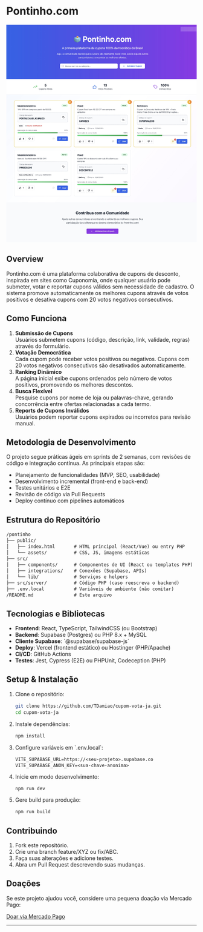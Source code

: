 # Pontinho.com

![Placeholder for Screenshot](https://raw.githubusercontent.com/TDamiao/pontinho.com/main/public/Pontinho.com.jpeg)


## Overview

Pontinho.com é uma plataforma colaborativa de cupons de desconto, inspirada em sites como Cuponomia, onde qualquer usuário pode submeter, votar e reportar cupons válidos sem necessidade de cadastro. O sistema promove automaticamente os melhores cupons através de votos positivos e desativa cupons com 20 votos negativos consecutivos.

## Como Funciona

1. **Submissão de Cupons**  
   Usuários submetem cupons (código, descrição, link, validade, regras) através do formulário.  
2. **Votação Democrática**  
   Cada cupom pode receber votos positivos ou negativos. Cupons com 20 votos negativos consecutivos são desativados automaticamente.  
3. **Ranking Dinâmico**  
   A página inicial exibe cupons ordenados pelo número de votos positivos, promovendo os melhores descontos.  
4. **Busca Flexível**  
   Pesquise cupons por nome de loja ou palavras-chave, gerando concorrência entre ofertas relacionadas a cada termo.  
5. **Reports de Cupons Inválidos**  
   Usuários podem reportar cupons expirados ou incorretos para revisão manual.

## Metodologia de Desenvolvimento

O projeto segue práticas ágeis em sprints de 2 semanas, com revisões de código e integração contínua. As principais etapas são:

- Planejamento de funcionalidades (MVP, SEO, usabilidade)  
- Desenvolvimento incremental (front-end e back-end)  
- Testes unitários e E2E  
- Revisão de código via Pull Requests  
- Deploy contínuo com pipelines automáticos  

## Estrutura do Repositório

```
/pontinho
├── public/              
│   ├── index.html       # HTML principal (React/Vue) ou entry PHP
│   └── assets/          # CSS, JS, imagens estáticas
├── src/
│   ├── components/      # Componentes de UI (React ou templates PHP)
│   ├── integrations/    # Conexões (Supabase, APIs)
│   └── lib/             # Serviços e helpers
├── src/server/          # Código PHP (caso reescreva o backend)
├── .env.local           # Variáveis de ambiente (não comitar)
/README.md               # Este arquivo
```

## Tecnologias e Bibliotecas

- **Frontend**: React, TypeScript, TailwindCSS (ou Bootstrap)  
- **Backend**: Supabase (Postgres) ou PHP 8.x + MySQL  
- **Cliente Supabase**: \`@supabase/supabase-js\`  
- **Deploy**: Vercel (frontend estático) ou Hostinger (PHP/Apache)  
- **CI/CD**: GitHub Actions  
- **Testes**: Jest, Cypress (E2E) ou PHPUnit, Codeception (PHP)

## Setup & Instalação

1. Clone o repositório:
   ```bash
   git clone https://github.com/TDamiao/cupom-vota-ja.git
   cd cupom-vota-ja
   ```
2. Instale dependências:
   ```bash
   npm install
   ```
3. Configure variáveis em \`.env.local\`:
   ```dotenv
   VITE_SUPABASE_URL=https://<seu-projeto>.supabase.co
   VITE_SUPABASE_ANON_KEY=<sua-chave-anonima>
   ```
4. Inicie em modo desenvolvimento:
   ```bash
   npm run dev
   ```
5. Gere build para produção:
   ```bash
   npm run build
   ```

## Contribuindo

1. Fork este repositório.  
2. Crie uma branch feature/XYZ ou fix/ABC.  
3. Faça suas alterações e adicione testes.  
4. Abra um Pull Request descrevendo suas mudanças.

## Doações

Se este projeto ajudou você, considere uma pequena doação via Mercado Pago:

[Doar via Mercado Pago](https://link.mercadopago.com.br/pontinhopontocom)

---
